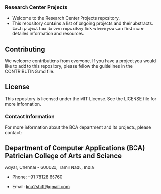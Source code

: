 ### Research Center Projects

- Welcome to the Research Center Projects repository. 
- This repository contains a list of ongoing projects and their abstracts. Each project has its own repository link where you can find more detailed information and resources.

## Contributing

We welcome contributions from everyone. If you have a project you would like to add to this repository, please follow the guidelines in the CONTRIBUTING.md file.

## License

This repository is licensed under the MIT License. See the LICENSE file for more information.

### Contact Information

For more information about the BCA department and its projects, please contact:

## Department of Computer Applications (BCA) Patrician College of Arts and Science

Adyar, Chennai - 600020, Tamil Nadu, India

- Phone: +91 78128 66760

- Email: bca2shift@gmail.com

